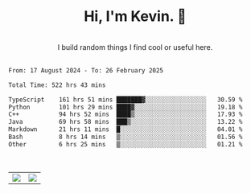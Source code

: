 <!--
**kevin-pek/kevin-pek** is a ✨ _special_ ✨ repository because its `README.md` (this file) appears on your GitHub profile.

Here are some ideas to get you started:

- 🔭 I’m currently working on ...
- 🌱 I’m currently learning ...
- 👯 I’m looking to collaborate on ...
- 🤔 I’m looking for help with ...
- 💬 Ask me about ...
- 📫 How to reach me: ...
- 😄 Pronouns: ...
- ⚡ Fun fact: ...
-->
<div align="center">
  <h1>Hi, I'm Kevin. 👋</h1>
  <br />
  I build random things I find cool or useful here.
</div>
<br />
<!--START_SECTION:waka-->

```txt
From: 17 August 2024 - To: 26 February 2025

Total Time: 522 hrs 43 mins

TypeScript    161 hrs 51 mins ███████▓░░░░░░░░░░░░░░░░░   30.59 %
Python        101 hrs 29 mins ████▓░░░░░░░░░░░░░░░░░░░░   19.18 %
C++           94 hrs 52 mins  ████▒░░░░░░░░░░░░░░░░░░░░   17.93 %
Java          69 hrs 58 mins  ███▒░░░░░░░░░░░░░░░░░░░░░   13.22 %
Markdown      21 hrs 11 mins  █░░░░░░░░░░░░░░░░░░░░░░░░   04.01 %
Bash          8 hrs 14 mins   ▒░░░░░░░░░░░░░░░░░░░░░░░░   01.56 %
Other         6 hrs 25 mins   ▒░░░░░░░░░░░░░░░░░░░░░░░░   01.21 %
```

<!--END_SECTION:waka-->
<br />
<table width="100%">
  <tr>
    <td align="left" width="50%">
      <img src="https://github-readme-stats-kevin-pek.vercel.app/api?username=kevin-pek&include_all_commits=true&count_private=true&theme=rose_pine" />
    </td>
    <td align="right" width="50%">
      <img src="https://github-readme-stats-kevin-pek.vercel.app/api/top-langs?username=kevin-pek&langs_count=10&hide_progress=true&theme=rose_pine" />
    </td>
  </tr>
</table>
